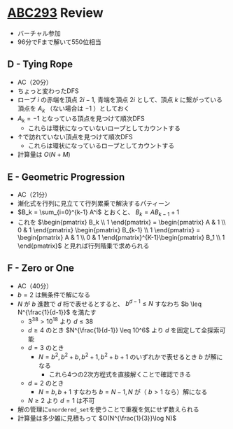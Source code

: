 # [ABC293](https://atcoder.jp/contests/abc293) Review
- バーチャル参加
- 96分でFまで解いて550位相当

## D - Tying Rope
- AC（20分）
- ちょっと変わったDFS
- ロープ $i$ の赤端を頂点 $2i-1$, 青端を頂点 $2i$ として、頂点 $k$ に繋がっている頂点を $A_k$ （ない場合は $-1$ ）としておく
- $A_k = -1$ となっている頂点を見つけて順次DFS
  - これらは環状になっていないロープとしてカウントする
- ↑で訪れていない頂点を見つけて順次DFS
  - これらは環状になっているロープとしてカウントする
- 計算量は $O(N+M)$

## E - Geometric Progression
- AC（21分）
- 漸化式を行列に見立てて行列累乗で解決するパティーン
- $B_k = \sum_{i=0}^{k-1} A^i$ とおくと、 $B_k = AB_{k-1} + 1$
- これを $\begin{pmatrix} B_k \\ 1 \end{pmatrix} = \begin{pmatrix} A & 1 \\ 0 & 1 \end{pmatrix} \begin{pmatrix} B_{k-1} \\ 1 \end{pmatrix} = \begin{pmatrix} A & 1 \\ 0 & 1 \end{pmatrix}^{K-1}\begin{pmatrix} B_1 \\ 1 \end{pmatrix}$ と見れば行列階乗で求められる

## F - Zero or One
- AC（40分）
- $b=2$ は無条件で解になる
- $N$ が $b$ 進数で $d$ 桁で表せるとすると、 $b^{d-1} \leq N$ すなわち $b \leq N^{\frac{1}{d-1}}$ を満たす
  - $3^{38} > 10^{18}$ より $d \leq 38$
  - $d \geq 4$ のとき $N^{\frac{1}{d-1}} \leq 10^6$ より $d$ を固定して全探索可能
  - $d = 3$ のとき
    - $N = b^2, b^2+b, b^2+1, b^2+b+1$ のいずれかで表せるとき $b$ が解になる
      - これら4つの2次方程式を直接解くことで確認できる
  - $d = 2$ のとき
    - $N = b, b+1$ すなわち $b = N-1, N$ が（ $b>1$ なら）解になる
  - $N \geq 2$ より $d = 1$ は不可
- 解の管理に`unordered_set`を使うことで重複を気にせず数えられる
- 計算量は多少雑に見積もって $O(N^{\frac{1}{3}}\log N)$
